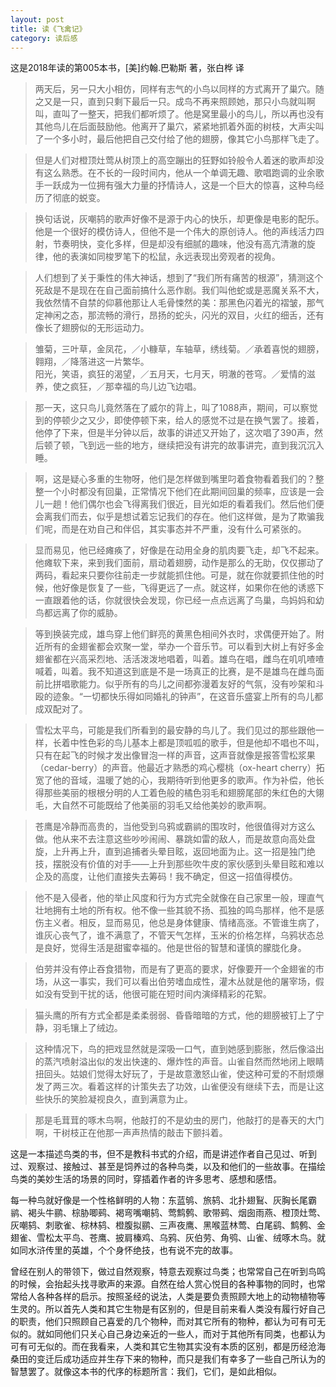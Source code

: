 ```yaml
---
layout: post
title: 读《飞禽记》
category: 读后感
---
```

这是2018年读的第005本书，[美]约翰.巴勒斯 著，张白桦 译

>两天后，另一只大小相仿，同样有志气的小鸟以同样的方式离开了巢穴。随之又是一只，直到只剩下最后一只。成鸟不再来照顾她，那只小鸟就叫啊叫，直叫了一整天，把我们都听烦了。他是窝里最小的鸟儿，所以再也没有其他鸟儿在后面鼓励他。他离开了巢穴，紧紧地抓着外面的树枝，大声尖叫了一个多小时，最后他把自己交付给了他的翅膀，像其它小鸟那样飞走了。

>但是人们对橙顶灶莺从树顶上的高空蹦出的狂野如铃般令人着迷的歌声却没有这么熟悉。在不长的一段时间内，他从一个单调无趣、歌唱跑调的业余歌手一跃成为一位拥有强大力量的抒情诗人，这是一个巨大的惊喜，这种鸟经历了彻底的蜕变。

>换句话说，灰嘲鸫的歌声好像不是源于内心的快乐，却更像是电影的配乐。他是一个很好的模仿诗人，但他不是一个伟大的原创诗人。他的声线活力四射，节奏明快，变化多样，但是却没有细腻的趣味，他没有高亢清澈的旋律，他的表演如同梭罗笔下的松鼠，永远表现出旁观者的视角。

>人们想到了关于秉性的伟大神话，想到了“我们所有痛苦的根源”，猜测这个死敌是不是现在在自己面前搞什么恶作剧。我们叫他蛇或是恶魔关系不大，我依然情不自禁的仰慕他那让人毛骨悚然的美：那黑色闪着光的褶皱，那气定神闲之态，那流畅的滑行，昂扬的蛇头，闪光的双目，火红的细舌，还有像长了翅膀似的无形运动力。

>雏菊，三叶草，金凤花，／小糠草，车轴草，绣线菊。／承着喜悦的翅膀，翱翔，／降落进这一片繁华。<br/>
>阳光，笑语，疯狂的渴望，／五月天，七月天，明澈的苍穹。／爱情的滋养，使之疯狂，／那幸福的鸟儿边飞边唱。

>那一天，这只鸟儿竟然落在了威尔的背上，叫了1088声，期间，可以察觉到的停顿少之又少，即使停顿下来，给人的感觉不过是在换气罢了。接着，他停了下来，但是半分钟以后，故事的讲述又开始了，这次唱了390声，然后顿了顿，飞到远一些的地方，继续把没有讲完的故事讲完，直到我沉沉入睡。

>啊，这是疑心多重的生物呀，他们是怎样做到嘴里叼着食物看着我们的？整整一个小时都没有回巢，正常情况下他们在此期间回巢的频率，应该是一会儿一趟！他们偶尔也会飞得离我们很近，目光如炬的看着我们。然后他们便会离我们而去，似乎是想试着忘记我们的存在。他们这样做，是为了欺骗我们呢，而是在劝自己和伴侣，其实事态并不严重，没有什么可紧张的。

>显而易见，他已经瘫痪了，好像是在动用全身的肌肉要飞走，却飞不起来。他瘫软下来，来到我们面前，扇动着翅膀，动作是那么的无助，仅仅挪动了两码，看起来只要你往前走一步就能抓住他。可是，就在你就要抓住他的时候，他好像是恢复了一些，飞得更远了一点。就这样，如果你在他的诱惑下一直跟着他的话，你就很快会发现，你已经一点点远离了鸟巢，鸟妈妈和幼鸟都远离了你的威胁。

>等到换装完成，雄鸟穿上他们鲜亮的黄黑色相间外衣时，求偶便开始了。附近所有的金翅雀都会欢聚一堂，举办一个音乐节。可以看到大树上有好多金翅雀都在兴高采烈地、活活泼泼地唱着，叫着。雄鸟在唱，雌鸟在叽叽喳喳喊着，叫着。我不知道这到底是不是一场真正的比赛，是不是雄鸟在雌鸟面前比拼唱歌能力。似乎所有的鸟儿之间都弥漫着友好的气氛，没有吵架和斗殴的迹象。“一切都快乐得如同婚礼的钟声”，在这音乐盛宴上所有的鸟儿都成双配对了。

>雪松太平鸟，可能是我们所看到的最安静的鸟儿了。我们见过的那些跟他一样，长着中性色彩的鸟儿基本上都是顶呱呱的歌手，但是他却不唱也不叫，只有在起飞的时候才发出像冒泡一样的声音，这声音就像是报答雪松浆果（cedar-berry）的声音。他最近才熟悉的鸡心樱桃（ox-heart cherry）拓宽了他的音域，温暖了她的心，我期待听到他更多的歌声。作为补偿，他长得那些美丽的根根分明的人工着色般的橘色羽毛和翅膀尾部的朱红色的大翎毛，大自然不可能既给了他美丽的羽毛又给他美妙的歌声啊。

>苍鹰是冷静而高贵的，当他受到乌鸦或霸鹟的围攻时，他很值得对方这么做。他从来不去注意这些吵吵闹闹、暴跳如雷的敌人，而是故意向高处盘旋，上升再上升，直到追捕者头晕目眩，返回地面为止。这一招是独门绝技，摆脱没有价值的对手——上升到那些吹牛皮的家伙感到头晕目眩和难以企及的高度，让他们直接失去筹码！我不确定，但这一招值得模仿。

>他不是入侵者，他的举止风度和行为方式完全就像在自己家里一般，理直气壮地拥有土地的所有权。他不像一些其貌不扬、孤独的鸣鸟那样，他不是感伤主义者。相反，显而易见，他总是身体健康、情绪高涨。不管谁生病了，谁灰心丧气了，谁不满意了，不管天气怎样，玉米的价格怎样，乌鸦状态总是良好，觉得生活是甜蜜幸福的。他是世俗的智慧和谨慎的朦胧化身。

>伯劳并没有停止吞食猎物，而是有了更高的要求，好像要开一个金翅雀的市场，从这一事实，我们可以看出伯劳嗜血成性，灌木丛就是他的屠宰场，假如没有受到干扰的话，他很可能在短时间内演绎精彩的花絮。

>猫头鹰的所有方式全都是柔柔弱弱、昏昏暗暗的方式，他的翅膀被钉上了宁静，羽毛镶上了绒边。

>这种情况下，鸟的把戏显然就是深吸一口气，直到她感到膨胀，然后像溢出的蒸汽喷射溢出似的发出快速的、爆炸性的声音。山雀自然而然地闭上眼睛扭回头。姑娘们觉得太好玩了，于是故意激怒山雀，使这种可爱的不耐烦爆发了两三次。看着这样的计策失去了功效，山雀便没有继续下去，而是让这些快乐的笑脸凝视良久，直到满意为止。

>那是毛茸茸的啄木鸟啊，他敲打的不是幼虫的房门，他敲打的是春天的大门啊，干树枝正在他那一声声热情的敲击下颤抖着。

这是一本描述鸟类的书，但不是教科书式的介绍，而是讲述作者自己见过、听到过、观察过、接触过、甚至是饲养过的各种鸟类，以及和他们的一些故事。在描绘鸟类的美妙生活的场景的同时，穿插着作者的许多思考、感想和感悟。

每一种鸟就好像是一个性格鲜明的人物：东蓝鸲、旅鸫、北扑翅鴷、灰胸长尾霸鹟、褐头牛鹂、棕胁唧鹀、褐弯嘴嘲鸫、莺鹪鹩、歌带鹀、烟囱雨燕、橙顶灶莺、灰嘲鸫、刺歌雀、棕林鸫、橙腹拟鹂、三声夜鹰、黑喉蓝林莺、白尾鹞、鹪鹩、金翅雀、雪松太平鸟、苍鹰、披肩榛鸡、乌鸦、灰伯劳、角鸮、山雀、绒啄木鸟。就如同水浒传里的英雄，个个身怀绝技，也有说不完的故事。

曾经在别人的带领下，做过自然观察，特意去观察过鸟类；也常常自己在听到鸟鸣的时候，会抬起头找寻歌声的来源。自然在给人赏心悦目的各种事物的同时，也常常给人各种各样的启示。按照圣经的说法，人类是要负责照顾大地上的动物植物等生灵的。所以首先人类和其它生物是有区别的，但是目前来看人类没有履行好自己的职责，他们只照顾自己喜爱的几个物种，而对其它所有的物种，都认为可有可无似的。就如同他们只关心自己身边亲近的一些人，而对于其他所有同类，也都认为可有可无似的。而在我看来，人类和其它生物其实没有本质的区别，都是历经沧海桑田的变迁后成功适应并生存下来的物种，而只是我们有幸多了一些自己所认为的智慧罢了。就像这本书的代序的标题所言：我们，它们，是如此相似。
